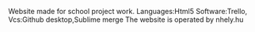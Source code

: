 Website made for school project work.
Languages:Html5
Software:Trello,
Vcs:Github desktop,Sublime merge 
The website is operated by nhely.hu
